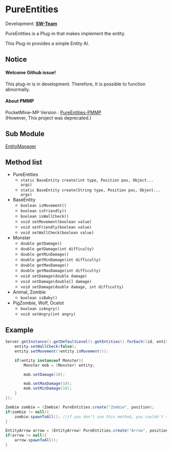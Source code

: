 # PureEntities
Development: **[SW-Team](https://github.com/SW-Team)**

PureEntities is a Plug-in that makes implement the entity.

This Plug-in provides a simple Entity AI.

## Notice
#### Welcome Github issue!

This plug-in is in development. Therefore, It is possible to function abnormally.

#### About PMMP
PocketMine-MP Version : [PureEntities-PMMP](https://github.com/milk0417/PureEntities)  
(However, This project was deprecated.)


## Sub Module
[EntityManager](https://github.com/SW-Team/EntityManager)  

## Method list
  * PureEntities
    * `static BaseEntity create(int type, Position pos, Object... args)`
    * `static BaseEntity create(String type, Position pos, Object... args)`
  * BaseEntity
    * `boolean isMovement()`
    * `boolean isFriendly()`
    * `boolean isWallCheck()`
    * `void setMovement(boolean value)`
    * `void setFriendly(boolean value)`
    * `void setWallCheck(boolean value)`
  * Monster
    * `double getDamage()`
    * `double getDamage(int difficulty)`
    * `double getMinDamage()`
    * `double getMinDamage(int difficulty)`
    * `double getMaxDamage()`
    * `double getMaxDamage(int difficulty)`
    * `void setDamage(double damage)`
    * `void setDamage(double[] damage)`
    * `void setDamage(double damage, int difficulty)`
  * Animal, Zombie
    * `boolean isBaby()`
  * PigZombie, Wolf, Ocelot
    * `boolean isAngry()`
    * `void setAngry(int angry)`

## Example
``` java
Server.getInstance().getDefaultLevel().getEntities().forEach((id, entity) -> {
    entity.setWallCheck(false);
    entity.setMovement(!entity.isMovement());

    if(entity instanceof Monster){
        Monster mob = (Monster) entity;

        mob.setDamage(10);

        mob.setMaxDamage(10);
        mob.setMinDamage(10);
    }
});

Zombie zombie = (Zombie) PureEntities.create("Zombie", position);
if(zombie != null){
    zombie.spawnToAll(); //if you don't use this method, you couldn't see it
}

EntityArrow arrow = (EntityArrow) PureEntities.create("Arrow", position, player, true);
if(arrow != null){
    arrow.spawnToAll();
}
```

